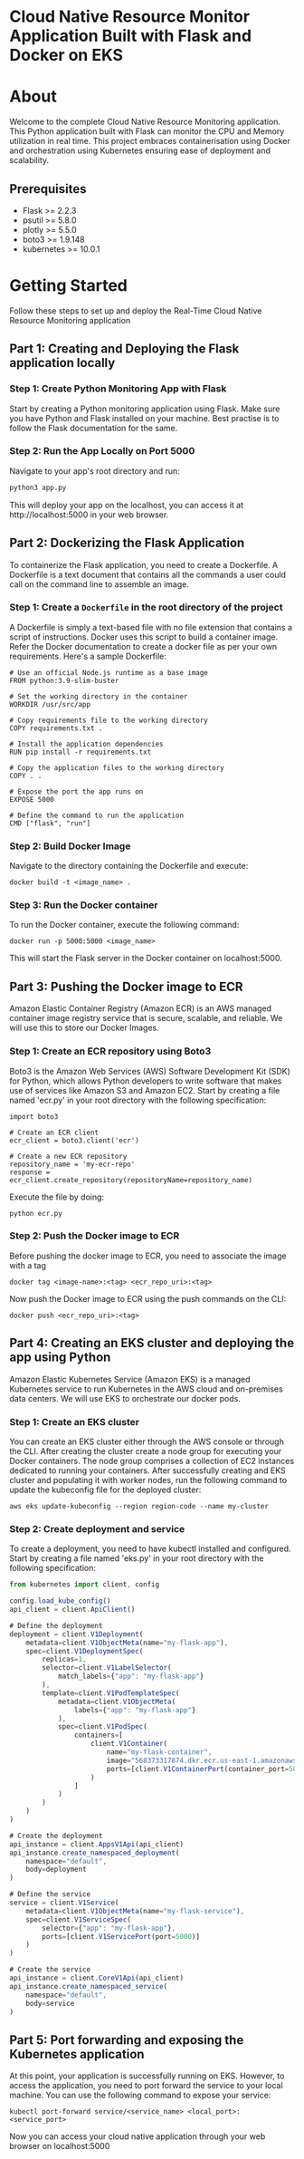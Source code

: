 # **Cloud Native Resource Monitor Application Built with Flask and Docker on EKS**

# About
Welcome to the complete Cloud Native Resource Monitoring application. This Python application built with Flask can monitor the CPU and Memory utilization in real time. This project embraces containerisation using Docker and orchestration using Kubernetes ensuring ease of deployment and scalability.

## Prerequisites
- Flask >= 2.2.3
- psutil >= 5.8.0
- plotly >= 5.5.0
- boto3 >= 1.9.148
- kubernetes >= 10.0.1

# Getting Started
Follow these steps to set up and deploy the Real-Time Cloud Native Resource Monitoring application

## Part 1: Creating and Deploying the Flask application locally

### Step 1: Create Python Monitoring App with Flask
Start by creating a Python monitoring application using Flask. Make sure you have Python and Flask installed on your machine. Best practise is to follow the Flask documentation for the same.

### Step 2: Run the App Locally on Port 5000
Navigate to your app's root directory and run:
```bash
python3 app.py
```
This will deploy your app on the localhost, you can access it at http://localhost:5000 in your web browser.

## Part 2: Dockerizing the Flask Application
To containerize the Flask application, you need to create a Dockerfile. A Dockerfile is a text document that contains all the commands a user could call on the command line to assemble an image.

### Step 1: Create a **`Dockerfile`** in the root directory of the project
A Dockerfile is simply a text-based file with no file extension that contains a script of instructions. Docker uses this script to build a container image. Refer the Docker documentation to create a docker file as per your own requirements. Here's a sample Dockerfile:
```
# Use an official Node.js runtime as a base image
FROM python:3.9-slim-buster

# Set the working directory in the container
WORKDIR /usr/src/app

# Copy requirements file to the working directory
COPY requirements.txt .

# Install the application dependencies
RUN pip install -r requirements.txt

# Copy the application files to the working directory
COPY . .

# Expose the port the app runs on
EXPOSE 5000

# Define the command to run the application
CMD ["flask", "run"]
```

### Step 2: Build Docker Image
Navigate to the directory containing the Dockerfile and execute:
```
docker build -t <image_name> .
```

### **Step 3: Run the Docker container**

To run the Docker container, execute the following command:

```
docker run -p 5000:5000 <image_name>
```

This will start the Flask server in the Docker container on localhost:5000.

## **Part 3: Pushing the Docker image to ECR**
Amazon Elastic Container Registry (Amazon ECR) is an AWS managed container image registry service that is secure, scalable, and reliable. We will use this to store our Docker Images.

### **Step 1: Create an ECR repository using Boto3**

Boto3 is the Amazon Web Services (AWS) Software Development Kit (SDK) for Python, which allows Python developers to write software that makes use of services like Amazon S3 and Amazon EC2. Start by creating a file named 'ecr.py' in your root directory with the following specification:
```
import boto3

# Create an ECR client
ecr_client = boto3.client('ecr')

# Create a new ECR repository
repository_name = 'my-ecr-repo'
response = ecr_client.create_repository(repositoryName=repository_name)
```
Execute the file by doing:
```
python ecr.py
```

### **Step 2: Push the Docker image to ECR**
Before pushing the docker image to ECR, you need to associate the image with a tag
```
docker tag <image-name>:<tag> <ecr_repo_uri>:<tag>
```
Now push the Docker image to ECR using the push commands on the CLI:

```
docker push <ecr_repo_uri>:<tag>
```

## **Part 4: Creating an EKS cluster and deploying the app using Python**
Amazon Elastic Kubernetes Service (Amazon EKS) is a managed Kubernetes service to run Kubernetes in the AWS cloud and on-premises data centers. We will use EKS to orchestrate our docker pods.

### **Step 1: Create an EKS cluster**
You can create an EKS cluster either through the AWS console or through the CLI. After creating the cluster create a node group for executing your Docker containers. The node group comprises a collection of EC2 instances dedicated to running your containers. After successfully creating and EKS cluster and populating it with worker nodes, run the following command to update the kubeconfig file for the deployed cluster:
```
aws eks update-kubeconfig --region region-code --name my-cluster
```

### **Step 2: Create deployment and service**
To create a deployment, you need to have kubectl installed and configured. Start by creating a file named 'eks.py' in your root directory with the following specification:
```jsx
from kubernetes import client, config

config.load_kube_config()
api_client = client.ApiClient()

# Define the deployment
deployment = client.V1Deployment(
    metadata=client.V1ObjectMeta(name="my-flask-app"),
    spec=client.V1DeploymentSpec(
        replicas=1,
        selector=client.V1LabelSelector(
            match_labels={"app": "my-flask-app"}
        ),
        template=client.V1PodTemplateSpec(
            metadata=client.V1ObjectMeta(
                labels={"app": "my-flask-app"}
            ),
            spec=client.V1PodSpec(
                containers=[
                    client.V1Container(
                        name="my-flask-container",
                        image="568373317874.dkr.ecr.us-east-1.amazonaws.com/my-cloud-native-repo:latest",
                        ports=[client.V1ContainerPort(container_port=5000)]
                    )
                ]
            )
        )
    )
)

# Create the deployment
api_instance = client.AppsV1Api(api_client)
api_instance.create_namespaced_deployment(
    namespace="default",
    body=deployment
)

# Define the service
service = client.V1Service(
    metadata=client.V1ObjectMeta(name="my-flask-service"),
    spec=client.V1ServiceSpec(
        selector={"app": "my-flask-app"},
        ports=[client.V1ServicePort(port=5000)]
    )
)

# Create the service
api_instance = client.CoreV1Api(api_client)
api_instance.create_namespaced_service(
    namespace="default",
    body=service
)

```
## Part 5:  Port forwarding and exposing the Kubernetes application
At this point, your application is successfully running on EKS. However, to access the application, you need to port forward the service to your local machine. You can use the following command to expose your service:
```
kubectl port-forward service/<service_name> <local_port>:<service_port>
```
Now you can access your cloud native application through your web browser on localhost:5000




